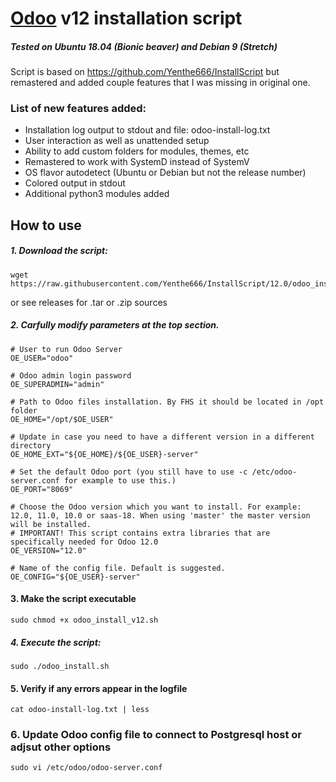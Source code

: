 # [Odoo](https://www.odoo.com/documentation/12.0/setup/install.html#source-install "Odoo's Docs") v12 installation script
##### Tested on Ubuntu 18.04 (Bionic beaver) and Debian 9 (Stretch)

Script is based on https://github.com/Yenthe666/InstallScript but remastered and added couple features that I was missing in original one.

### List of new features added:
- Installation log output to stdout and file: odoo-install-log.txt
- User interaction as well as unattended setup
- Ability to add custom folders for modules, themes, etc
- Remastered to work with SystemD instead of SystemV
- OS flavor autodetect (Ubuntu or Debian but not the release number)
- Colored output in stdout
- Additional python3 modules added 

## How to use

##### 1. Download the script:
```
wget  https://raw.githubusercontent.com/Yenthe666/InstallScript/12.0/odoo_install.sh
```
or see releases for .tar or .zip sources
##### 2. Carfully modify parameters at the top section.
```
# User to run Odoo Server
OE_USER="odoo"

# Odoo admin login password
OE_SUPERADMIN="admin"

# Path to Odoo files installation. By FHS it should be located in /opt folder
OE_HOME="/opt/$OE_USER"

# Update in case you need to have a different version in a different directory
OE_HOME_EXT="${OE_HOME}/${OE_USER}-server"

# Set the default Odoo port (you still have to use -c /etc/odoo-server.conf for example to use this.)
OE_PORT="8069"

# Choose the Odoo version which you want to install. For example: 12.0, 11.0, 10.0 or saas-18. When using 'master' the master version will be installed.
# IMPORTANT! This script contains extra libraries that are specifically needed for Odoo 12.0
OE_VERSION="12.0"

# Name of the config file. Default is suggested.
OE_CONFIG="${OE_USER}-server"
```

#### 3. Make the script executable
```
sudo chmod +x odoo_install_v12.sh
```
##### 4. Execute the script:
```
sudo ./odoo_install.sh
```
#### 5. Verify if any errors appear in the logfile 
```
cat odoo-install-log.txt | less
```
### 6. Update Odoo config file to connect to Postgresql host or adjsut other options
```
sudo vi /etc/odoo/odoo-server.conf
```
